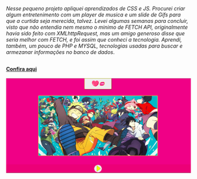 *Nesse pequeno projeto apliquei aprendizados de CSS e JS. Procurei criar algum entretenimento com um player de musica e um slide de Gifs para que a curtida seja merecida, talvez. Levei algumas semanas para concluir, visto que não entendia nem mesmo o minimo de FETCH API, originalmente havia sido feito com XMLhttpRequest, mas um amigo generoso disse que seria melhor com FETCH, e foi assim que conheci a tecnologia. Aprendi, também, um pouco de PHP e MYSQL, tecnologias usadas para buscar e armezanar informações no banco de dados*. 
##
**[Confira aqui](http://botao-de-curtir.atwebpages.com/)**
<br>
<br>
![](img/captura-botao-de-curtir.png)
